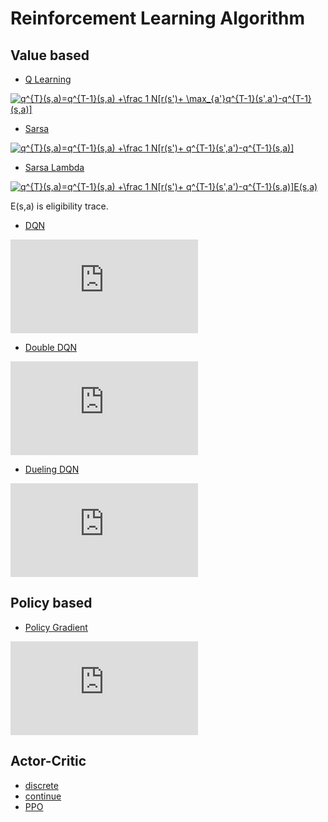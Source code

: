 # Reinforcement Learning Algorithm

## Value based
- [Q Learning](https://github.com/YisraelZhang/Reinforcement-Learning/tree/master/Q_value/Q_learning) 

<a href="https://www.codecogs.com/eqnedit.php?latex=q^{T}(s,a)=q^{T-1}(s,a)&space;&plus;\frac&space;1&space;N[r(s')&plus;&space;\max_{a'}q^{T-1}(s',a')-q^{T-1}(s,a)]" target="_blank"><img src="https://latex.codecogs.com/gif.latex?q^{T}(s,a)=q^{T-1}(s,a)&space;&plus;\frac&space;1&space;N[r(s')&plus;&space;\max_{a'}q^{T-1}(s',a')-q^{T-1}(s,a)]" title="q^{T}(s,a)=q^{T-1}(s,a) +\frac 1 N[r(s')+ \max_{a'}q^{T-1}(s',a')-q^{T-1}(s,a)]" /></a>

- [Sarsa](https://github.com/YisraelZhang/Reinforcement-Learning/tree/master/Q_value/sarsa) 

<a href="https://www.codecogs.com/eqnedit.php?latex=q^{T}(s,a)=q^{T-1}(s,a)&space;&plus;\frac&space;1&space;N[r(s')&plus;&space;q^{T-1}(s',a')-q^{T-1}(s,a)]" target="_blank"><img src="https://latex.codecogs.com/gif.latex?q^{T}(s,a)=q^{T-1}(s,a)&space;&plus;\frac&space;1&space;N[r(s')&plus;&space;q^{T-1}(s',a')-q^{T-1}(s,a)]" title="q^{T}(s,a)=q^{T-1}(s,a) +\frac 1 N[r(s')+ q^{T-1}(s',a')-q^{T-1}(s,a)]" /></a>

- [Sarsa Lambda](https://github.com/YisraelZhang/Reinforcement-Learning/tree/master/Q_value/sarsa_lambda) 

<a href="https://www.codecogs.com/eqnedit.php?latex=q^{T}(s,a)=q^{T-1}(s,a)&space;&plus;\frac&space;1&space;N[r(s')&plus;&space;q^{T-1}(s',a')-q^{T-1}(s,a)]E(s,a)" target="_blank"><img src="https://latex.codecogs.com/gif.latex?q^{T}(s,a)=q^{T-1}(s,a)&space;&plus;\frac&space;1&space;N[r(s')&plus;&space;q^{T-1}(s',a')-q^{T-1}(s,a)]E(s,a)" title="q^{T}(s,a)=q^{T-1}(s,a) +\frac 1 N[r(s')+ q^{T-1}(s',a')-q^{T-1}(s,a)]E(s,a)" /></a> 

E(s,a) is eligibility trace.

- [DQN](https://github.com/YisraelZhang/Reinforcement-Learning/tree/master/DQN/DQN-tf) 

![](http://latex.codecogs.com/gif.latex?Y_t%5E%7B%5Ctext%7BDQN%7D%7D%20%5Cequiv%20R_%7Bt&plus;1%7D%20&plus;%20%5Cgamma%20Q%28S_%7Bt&plus;1%7D%2C%20a%3B%20%5Ctheta_%7Bt_%7B%5Ctext%7Bold%7D%7D%7D%29)
- [Double DQN](https://github.com/YisraelZhang/Reinforcement-Learning/tree/master/Double_DQN/Double_DQN-tf)



![](http://latex.codecogs.com/gif.latex?Y_t%5E%7B%5Ctext%7BDoubleDQN%7D%7D%20%5Cequiv%20R_%7Bt&plus;1%7D%20&plus;%20%5Cgamma%20Q%28S_%7Bt&plus;1%7D%2C%20%5Cmathop%20%7Bargmax%7D_%7Ba%7DQ%28S_%7Bt&plus;1%7D%2Ca%3B%5Ctheta_t%29%2C%20%5Ctheta_%7Bt_%7B%5Ctext%7Bold%7D%7D%7D%29)

- [Dueling DQN](https://github.com/YisraelZhang/Reinforcement-Learning/tree/master/Dueling_DQN)

![](http://latex.codecogs.com/gif.latex?Q%28s%2Ca%3B%5Ctheta%2C%20%5Calpha%2C%20%5Cbeta%29%3DV%28s%3B%5Ctheta%2C%5Cbeta%29&plus;A%28s%2Ca%3B%5Ctheta%2C%5Calpha%29)

## Policy based
- [Policy Gradient](https://github.com/YisraelZhang/Reinforcement-Learning/tree/master/policy_gradient)

![](http://latex.codecogs.com/gif.latex?%5Cnabla%20R_%5Ctheta%20%3D%20%5Cfrac%201%20N%20%5Csum_%7Bn%3D1%7D%5EN%20%5Csum_%7Bt%3D1%7D%5E%7BT_N%7D%20R%28%5Ctau%5En%29%5Cnabla%5Clog%20p_%5Ctheta%28a_t%5En%2C%20s_t%5En%29)

## Actor-Critic
- [discrete](https://github.com/YisraelZhang/Reinforcement-Learning/blob/master/AC/AC_CartPole.py)
- [continue](https://github.com/YisraelZhang/Reinforcement-Learning/blob/master/AC/AC_continue_Pendulum.py)
- [PPO](https://github.com/YisraelZhang/Reinforcement-Learning/tree/master/PPO)
